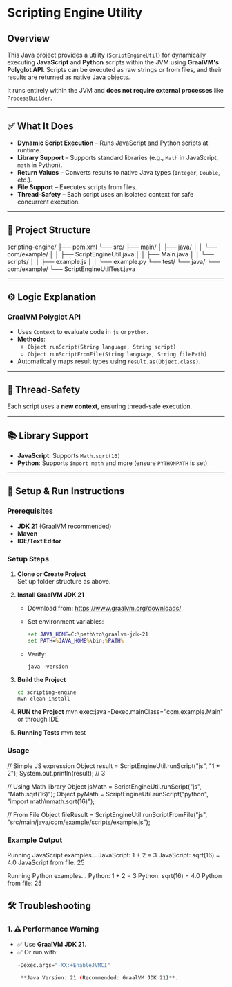 # Scripting Engine Utility

## Overview

This Java project provides a utility (`ScriptEngineUtil`) for dynamically executing **JavaScript** and **Python** scripts within the JVM using **GraalVM's Polyglot API**. Scripts can be executed as raw strings or from files, and their results are returned as native Java objects.

It runs entirely within the JVM and **does not require external processes** like `ProcessBuilder`.

---

## ✅ What It Does

- **Dynamic Script Execution** – Runs JavaScript and Python scripts at runtime.
- **Library Support** – Supports standard libraries (e.g., `Math` in JavaScript, `math` in Python).
- **Return Values** – Converts results to native Java types (`Integer`, `Double`, etc.).
- **File Support** – Executes scripts from files.
- **Thread-Safety** – Each script uses an isolated context for safe concurrent execution.

---

## 📁 Project Structure

scripting-engine/
├── pom.xml
└── src/
├── main/
│ ├── java/
│ │ └── com/example/
│ │ ├── ScriptEngineUtil.java
│ │ ├── Main.java
│ │ └── scripts/
│ │ ├── example.js
│ │ └── example.py
└── test/
└── java/
└── com/example/
└── ScriptEngineUtilTest.java



---

## ⚙️ Logic Explanation

### GraalVM Polyglot API

- Uses `Context` to evaluate code in `js` or `python`.
- **Methods**:
  - `Object runScript(String language, String script)`
  - `Object runScriptFromFile(String language, String filePath)`
- Automatically maps result types using `result.as(Object.class)`.

---

## 🧵 Thread-Safety

Each script uses a **new context**, ensuring thread-safe execution.

---

## 📚 Library Support

- **JavaScript**: Supports `Math.sqrt(16)`
- **Python**: Supports `import math` and more (ensure `PYTHONPATH` is set)

---

## 🚀 Setup & Run Instructions

### Prerequisites

- **JDK 21** (GraalVM recommended)
- **Maven**
- **IDE/Text Editor**

### Setup Steps

1. **Clone or Create Project**  
   Set up folder structure as above.

2. **Install GraalVM JDK 21**
   - Download from: https://www.graalvm.org/downloads/
   - Set environment variables:

     ```cmd
     set JAVA_HOME=C:\path\to\graalvm-jdk-21
     set PATH=%JAVA_HOME%\bin;%PATH%
     ```

   - Verify:

     ```
     java -version
     ```

3. **Build the Project**

   ```bash
   cd scripting-engine
   mvn clean install
   
4. **RUN the Project**
   mvn exec:java -Dexec.mainClass="com.example.Main" or through IDE

5. **Running Tests**
   mvn test

### Usage 
// Simple JS expression
Object result = ScriptEngineUtil.runScript("js", "1 + 2");
System.out.println(result); // 3

// Using Math library
Object jsMath = ScriptEngineUtil.runScript("js", "Math.sqrt(16)");
Object pyMath = ScriptEngineUtil.runScript("python", "import math\nmath.sqrt(16)");

// From File
Object fileResult = ScriptEngineUtil.runScriptFromFile("js", "src/main/java/com/example/scripts/example.js");

### Example Output
Running JavaScript examples...
JavaScript: 1 + 2 = 3
JavaScript: sqrt(16) = 4.0
JavaScript from file: 25

Running Python examples...
Python: 1 + 2 = 3
Python: sqrt(16) = 4.0
Python from file: 25

## 🛠️ Troubleshooting

### 1. ⚠️ Performance Warning


- ✅ Use **GraalVM JDK 21**.
- ✅ Or run with:
  ```bash
  -Dexec.args="-XX:+EnableJVMCI"

   **Java Version: 21 (Recommended: GraalVM JDK 21)**.







